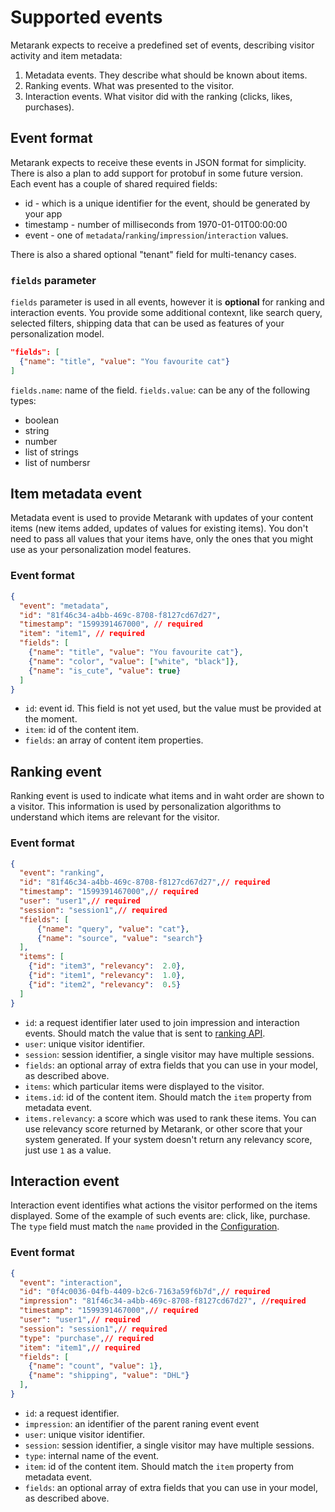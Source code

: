# Supported events

Metarank expects to receive a predefined set of events, describing visitor activity and item metadata:
1. Metadata events. They describe what should be known about items.
2. Ranking events. What was presented to the visitor.
4. Interaction events. What visitor did with the ranking (clicks, likes, purchases).

## Event format

Metarank expects to receive these events in JSON format for simplicity. There is also a plan to add support for protobuf
in some future version. Each event has a couple of shared required fields:
* id - which is a unique identifier for the event, should be generated by your app
* timestamp - number of milliseconds from 1970-01-01T00:00:00
* event - one of `metadata`/`ranking`/`impression`/`interaction` values.

There is also a shared optional "tenant" field for multi-tenancy cases.

### `fields` parameter

`fields` parameter is used in all events, however it is **optional** for ranking and interaction events. 
You provide some additional contexnt, like search query, selected filters, shipping data that can be used as features of your personalization model.

```json
"fields": [
  {"name": "title", "value": "You favourite cat"}
]
```

`fields.name`: name of the field.
`fields.value`: can be any of the following types:
* boolean
* string
* number
* list of strings
* list of numbersr 

## Item metadata event

Metadata event is used to provide Metarank with updates of your content items (new items added, updates of values for existing items). 
You don't need to pass all values that your items have, only the ones that you might use as your personalization model features.

### Event format
```json
{
  "event": "metadata",
  "id": "81f46c34-a4bb-469c-8708-f8127cd67d27",
  "timestamp": "1599391467000", // required
  "item": "item1", // required
  "fields": [
    {"name": "title", "value": "You favourite cat"},
    {"name": "color", "value": ["white", "black"]},
    {"name": "is_cute", "value": true}
  ]
}
```
- `id`: event id. This field is not yet used, but the value must be provided at the moment.
- `item`: id of the content item.
- `fields`: an array of content item properties.


## Ranking event

Ranking event is used to indicate what items and in waht order are shown to a visitor. 
This information is used by personalization algorithms to understand which items are relevant for the visitor.

### Event format

```json
{
  "event": "ranking",
  "id": "81f46c34-a4bb-469c-8708-f8127cd67d27",// required
  "timestamp": "1599391467000",// required
  "user": "user1",// required
  "session": "session1",// required
  "fields": [
      {"name": "query", "value": "cat"},
      {"name": "source", "value": "search"}
  ],
  "items": [
    {"id": "item3", "relevancy":  2.0},
    {"id": "item1", "relevancy":  1.0},
    {"id": "item2", "relevancy":  0.5} 
  ]
}
```

- `id`: a request identifier later used to join impression and interaction events. Should match the value that is sent to [ranking API](xx_api_schema.md).
- `user`: unique visitor identifier.
- `session`: session identifier, a single visitor may have multiple sessions.
- `fields`: an optional array of extra fields that you can use in your model, as described above.
- `items`: which particular items were displayed to the visitor.
- `items.id`: id of the content item. Should match the `item` property from metadata event.
- `items.relevancy`: a score which was used to rank these items. You can use relevancy score returned by Metarank, or other score that your system generated. If your system doesn't return any relevancy score, just use `1` as a value.

## Interaction event

Interaction event identifies what actions the visitor performed on the items displayed. 
Some of the example of such events are: click, like, purchase.
The `type` field must match the `name` provided in the [Configuration](03_configuration.md).

### Event format

```json
{
  "event": "interaction",
  "id": "0f4c0036-04fb-4409-b2c6-7163a59f6b7d",// required
  "impression": "81f46c34-a4bb-469c-8708-f8127cd67d27", //required
  "timestamp": "1599391467000",// required
  "user": "user1",// required
  "session": "session1",// required
  "type": "purchase",// required
  "item": "item1",// required
  "fields": [
    {"name": "count", "value": 1},
    {"name": "shipping", "value": "DHL"}
  ],
}
```

- `id`: a request identifier.
- `impression`: an identifier of the parent raning event event
- `user`: unique visitor identifier.
- `session`: session identifier, a single visitor may have multiple sessions.
- `type`: internal name of the event.
- `item`: id of the content item. Should match the `item` property from metadata event.
- `fields`: an optional array of extra fields that you can use in your model, as described above.